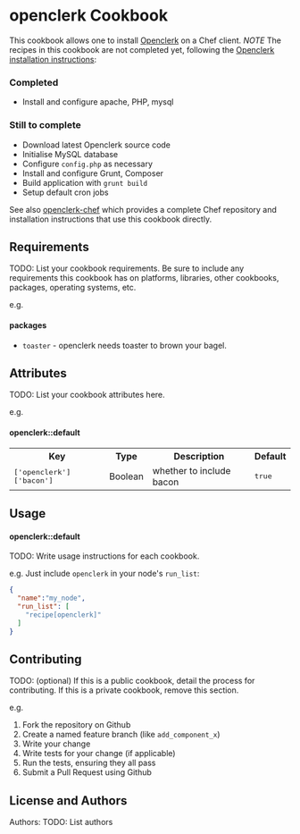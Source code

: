 openclerk Cookbook
==================

This cookbook allows one to install [Openclerk](http://openclerk.org) on a Chef client. *NOTE* The recipes in this cookbook are not completed yet, following the [Openclerk installation instructions](https://github.com/soundasleep/openclerk/blob/master/INSTALL.md):

### Completed

* Install and configure apache, PHP, mysql

### Still to complete

* Download latest Openclerk source code
* Initialise MySQL database
* Configure `config.php` as necessary
* Install and configure Grunt, Composer
* Build application with `grunt build`
* Setup default cron jobs

See also [openclerk-chef](https://github.com/soundasleep/openclerk-chef) which provides a complete Chef repository and installation instructions that use this cookbook directly.

Requirements
------------
TODO: List your cookbook requirements. Be sure to include any requirements this cookbook has on platforms, libraries, other cookbooks, packages, operating systems, etc.

e.g.
#### packages
- `toaster` - openclerk needs toaster to brown your bagel.

Attributes
----------
TODO: List your cookbook attributes here.

e.g.
#### openclerk::default
<table>
  <tr>
    <th>Key</th>
    <th>Type</th>
    <th>Description</th>
    <th>Default</th>
  </tr>
  <tr>
    <td><tt>['openclerk']['bacon']</tt></td>
    <td>Boolean</td>
    <td>whether to include bacon</td>
    <td><tt>true</tt></td>
  </tr>
</table>

Usage
-----
#### openclerk::default
TODO: Write usage instructions for each cookbook.

e.g.
Just include `openclerk` in your node's `run_list`:

```json
{
  "name":"my_node",
  "run_list": [
    "recipe[openclerk]"
  ]
}
```

Contributing
------------
TODO: (optional) If this is a public cookbook, detail the process for contributing. If this is a private cookbook, remove this section.

e.g.
1. Fork the repository on Github
2. Create a named feature branch (like `add_component_x`)
3. Write your change
4. Write tests for your change (if applicable)
5. Run the tests, ensuring they all pass
6. Submit a Pull Request using Github

License and Authors
-------------------
Authors: TODO: List authors

